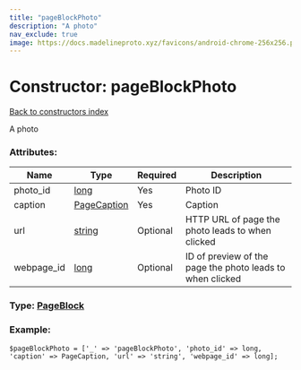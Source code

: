```yaml
---
title: "pageBlockPhoto"
description: "A photo"
nav_exclude: true
image: https://docs.madelineproto.xyz/favicons/android-chrome-256x256.png
---
```

# Constructor: pageBlockPhoto  
[Back to constructors index](/API_docs/constructors/index.html)



A photo

### Attributes:

| Name     |    Type       | Required | Description |
|----------|---------------|----------|-------------|
|photo\_id|[long](/API_docs/types/long.html) | Yes|Photo ID|
|caption|[PageCaption](/API_docs/types/PageCaption.html) | Yes|Caption|
|url|[string](/API_docs/types/string.html) | Optional|HTTP URL of page the photo leads to when clicked|
|webpage\_id|[long](/API_docs/types/long.html) | Optional|ID of preview of the page the photo leads to when clicked|



### Type: [PageBlock](/API_docs/types/PageBlock.html)


### Example:

```
$pageBlockPhoto = ['_' => 'pageBlockPhoto', 'photo_id' => long, 'caption' => PageCaption, 'url' => 'string', 'webpage_id' => long];
```  
